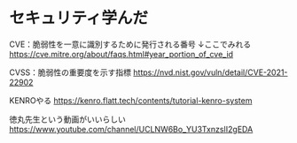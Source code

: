 # セキュリティ学んだ

CVE：脆弱性を一意に識別するために発行される番号
↓ここでみれる
https://cve.mitre.org/about/faqs.html#year_portion_of_cve_id


CVSS：脆弱性の重要度を示す指標
https://nvd.nist.gov/vuln/detail/CVE-2021-22902

KENROやる
https://kenro.flatt.tech/contents/tutorial-kenro-system

徳丸先生という動画がいいらしい
https://www.youtube.com/channel/UCLNW6Bo_YU3TxnzsII2gEDA
